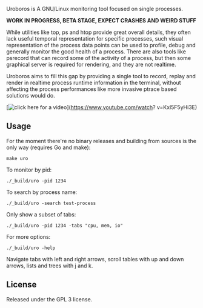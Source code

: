 Uroboros is A GNU/Linux monitoring tool focused on single processes. 

**WORK IN PROGRESS, BETA STAGE, EXPECT CRASHES AND WEIRD STUFF**

While 
utilities like top, ps and htop provide great overall details, they often lack useful temporal representation for 
specific processes, such visual representation of the process data points can be used to profile, debug and 
generally monitor the good health of a process. There are also tools like psrecord that can record some of the 
activity of a process, but then some graphical server is required for rendering, and they are not realtime.

Uroboros aims to fill this gap by providing a single tool to record, replay and render in realtime process 
runtime information in the terminal, without affecting the process performances like more invasive ptrace based 
solutions 
would do.

[![click here for a video](https://img.youtube.com/vi/Kxl5F5yHi3E/0.jpg)](https://www.youtube.com/watch?
v=Kxl5F5yHi3E)

## Usage

For the moment there're no binary releases and building from sources is the only way (requires Go and make):

    make uro

To monitor by pid:

    ./_build/uro -pid 1234

To search by process name:

    ./_build/uro -search test-process

Only show a subset of tabs:

    ./_build/uro -pid 1234 -tabs "cpu, mem, io"

For more options:
    
    ./_build/uro -help

Navigate tabs with left and right arrows, scroll tables with up and down arrows, lists and trees with j and k.

## License

Released under the GPL 3 license.